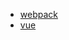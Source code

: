 <!-- Docsify/_sidebar.md -->

<!-- * [首页](/)  -->

<!-- web Api 笔记 -->
<!-- * [webApi01](total/web_api/day01.md)
* [webApi02](total/web_api/day02.md)
* [webApi03](total/web_api/day03.md)
* [webApi04](total/web_api/day04.md)
* [webApi05](total/web_api/day05.md)
* [webpack](total/webpack/webpack.md) -->

* [webpack](total/webpack/webpack.md)
* [vue](total/vue/vue-first.md)
<!-- * [vue](total/vue/vue02.md) -->

<!-- js 基础笔记 -->
<!-- * [total_day01](total/JS_basis/01)
* [total_day02](total/JS_basis/02)
* [total_day03](total/JS_basis/03)
* [total_day04](total/JS_basis/04)
* [total_day05](total/JS_basis/05)
* [total_day06](total/JS_basis/06) -->

<!-- * [guide](/guide)
* [zh-cn](zh-cn/)
* [zh-cn guide](zh-cn/guide) -->
